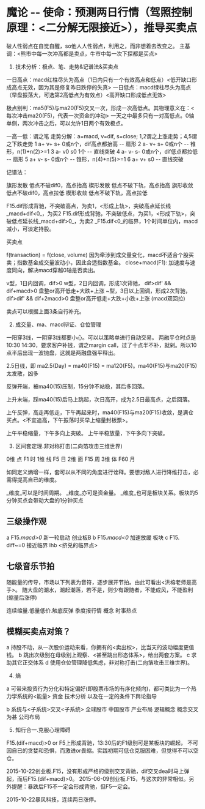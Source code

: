 
# 魔论 -- 使命：预测两日行情（驾照控制原理：<二分解无限接近>），推导买卖点

破人性弱点在自觉自醒，so他人人性弱点，利用之，而非想着去改变之。
主基调：<熊市中每一次冲高都是卖点，牛市中每一次下探都是买点>

[](http://sz.yunbatch.ftn.qq.com:8080/ftn_handler/abcd9876000027135628d0ba000000680a2052dbf483471d7e3e2fd216816cdd59e70081686549b132fc317697a01eac9ad0108dfee0cf0118192a2425653825386125623125653825386425613325653825623525383425653625393625393932103587a6449c9943f6a5b9f88180a14738388aa897a006/?from=30111&version=2.0.0.2&uin=435699469)

1. 技术分析：极点、笔、走势&记谱法&买卖点

一日高点：macd红柱尽头为高点（1日内只有一个有效高点和低点）<低开缺口形成高点无效，因为其是修复昨日跌停的失真>
一日低点：macd绿柱尽头为高点（早盘振荡大，可选第2高低点为有效点）<高开缺口形成低点无效>

极点别判：ma5(F5)与ma20(F5)交叉一次，形成一次高低点。其物理意义在：<每次冲击ma20(F5)，代表一次资金的冲动>
          一天之中最多只有一对高低点。0轴单侧，两次冲击之后，可以允许1日两个有效极点。

一高一低：谓之笔
走势分解：a=macd, v=dif, s=close; 1,2谓之上涨走势；4,5谓之下跌走势
  1 a+ v+ s+  0或n个，dif高点都抬高         -- 扇形
  2 a- v+ s+  0或n个                        -- 锥形，n(1)+n(2)>=1
  3 a- v0 s0     1个                        -- 直线突破
  4 a- v- s-  0或n个，dif低点都拉低         -- 扇形
  5 a+ v- s-  0或n个                        -- 锥形，n(4)+n(5)>=1
  6 a+ v+ s0                                -- 直线突破

记谱法：

旗形发散 低点不破dif0，高点抬高
楔形发散 低点不破下轨，高点抬高
旗形收敛 低点不破dif0，高点拉低
楔形收敛 低点不破下轨，高点拉低

F15.dif形成背驰，不突破高点，为卖1，<形成上轨>，突破高点延长线_macd+dif<0_，为买2
F15.dif形成背驰，不突破低点，为买1，<形成下轨>，突破低点延长线_macd+dif>0_，为卖2
_F15.dif<0_的临界，1个时间单位内，macd减小，可淡定持股。

买卖点

f(transaction) = f(close, volume)
因为牵涉到成交量变化，macd不适合个股买卖；指数基金成交量波动小，因此合适指数基金。
close+macd(F1): 加速度与速度同向，解决macd穿越0轴是否卖出。

v型，1日内回调，dif>0
w型，2日内回调，形成1次背驰，  dif>dif' && dif+macd>0   盘整or高开低走+大跌+上涨
~型，3日以上回调，形成2次背驰，dif>dif' && dif+2macd>0  盘整or高开低走+大跌+小跌+上涨 (macd双回拉)

卖点可以根据上面3条自行补充。

2. 成交量、ma、macd辩证、仓位管理

一阳穿3线，一阴穿3线都要小心。可以以策略单进行自动交易。
两融平仓时点是10:30 14:30，要求客户补钱，谓之margin call，过了十点半不补，就剁。所以10点半后出现一波抛盘，这就是两融盘强平释出。

2.5日线，即 ma2.5(Day) = ma40(F15) = ma120(F5)。ma40(F15)与ma20(F15)太发散，凶多

反弹开端，被ma40(15)压制，15分钟不站稳，其后多回落。

上升末端，踩ma40(15)后马上跳起，次日高开，成为2.5日最高点，之后回落。

上午反弹，高走再低走，下午再起来时，ma40(F15)与ma20(F15)收敛，是满仓买点。<不宜追高，下午振荡时买早上缩量封板票>。

上午平稳缩量，下午多向上突破。
上午平稳放量，下午多向下突破。

3. 区间套定理.非对称打击(二向箔攻击三维世界)

0维 点 F1  时
1维 线 F5  日
2维 面 F15 周
3维 体 F60 月

如同定义熵增一样，套可以从不同的角度进行诠释。要想对敌人进行降维打击，必需得提高自已的维度。

_维度_可以是时间周期。
_维度_亦可是资金量。
_维度_也可是板块关系。板块的5分钟买点会带动大盘的1分钟买点

三级操作观
----------------------
a F15._macd>0_  新一轮启动  创业板B
b F15._macd<0_  加速放缓    板块
c F15. diff~=0  接近临界    lhb       <挤兑的临界点>

七级音乐节拍
----------------------
随能量的传导，市场以下列表为音符，逐步展开节拍。由此可看出<洪榕老师是高手>。
随大盘的潮水，潮起潮落，若不是，则少有跟随者，不能成风，不能盈利(缩量后涨停)

连续缩量.低量低价.触底反弹
季度报行情
概念
时事热点

模糊买卖点对策？
----------------------
a 持股不动，从一次股价运动来看，你拥有的<卖出权>，比当天的波动幅度更值钱。
b 跳出次级别在母级别上观察、<甚至跳出形态体系>，给出两套方案。
c 求助其它正交体系
d 使用仓位管理降低焦虑，非对称打击(二向箔攻击三维世界)。

4. 熵

a 可带来投资行为分化和特定偏好(即股票市场的有序化倾向)，都可类比为一个热力学系统的<能量>
  资金
  技术分析
  以及在一定的条件下舆论指导

b 系统与<子系统>交叉<子系统>
  全球股市
  中国股市
  产业布局
  逻辑概念  概念交叉为甚
  公司布局

5. 知行合一.克服心理障碍

F15.(dif+macd)>0 or F5上形成背驰，13:30后的F1级别可是某板块的崛起，
不可因自已的贪婪和恐惧，而激进or畏缩。实践初期可低仓克服困难，但觉得不可以空仓。

2015-10-22创业板.F15，没有形成严格的级别交叉背驰，dif交叉dea时马上弹起，而后F15.(dif+macd)>0。
2015-06-09创业板.F15，与这次的非常相似。另外提醒：暴跌后F15不一定会形成背驰，但F5一定会。

2015-10-22暴风科技，连续两日涨停。
